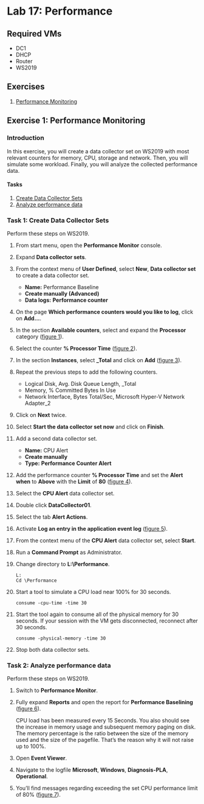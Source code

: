 # Lab 17: Performance

## Required VMs

* DC1
* DHCP
* Router
* WS2019

## Exercises

1. [Performance Monitoring](#exercise-1-performance-monitoring)

## Exercise 1: Performance Monitoring

### Introduction

In this exercise, you will create a data collector set on WS2019 with most relevant counters for memory, CPU, storage and network. Then, you will simulate some workload. Finally, you will analyze the collected performance data.

#### Tasks

1. [Create Data Collector Sets](#task-1-create-data-collector-sets)
1. [Analyze performance data](#task-2-analyze-performance-data)

### Task 1: Create Data Collector Sets

Perform these steps on WS2019.

1. From start menu, open the **Performance Monitor** console.
1. Expand **Data collector sets**.
1. From the context menu of **User Defined**, select **New**, **Data collector set** to create a data collector set.
   * **Name:** Performance Baseline
   * **Create manually (Advanced)**
   * **Data logs:** **Performance counter**
1. On the page **Which performance counters would you like to log**, click on **Add…**.
1. In the section **Available counters**, select and expand the **Processor** category ([figure 1]).
1. Select the counter **% Processor Time** ([figure 2]).
1. In the section **Instances**, select **_Total** and click on **Add** ([figure 3]).
1. Repeat the previous steps to add the following counters.
   * Logical Disk, Avg. Disk Queue Length, _Total
   * Memory, % Committed Bytes In Use
   * Network Interface, Bytes Total/Sec, Microsoft Hyper-V Network Adapter_2
1. Click on **Next** twice.
1. Select **Start the data collector set now** and click on **Finish**.
1. Add a second data collector set.
   * **Name:** CPU Alert
   * **Create manually**
   * **Type:** **Performance Counter Alert**
1. Add the performance counter **% Processor Time** and set the **Alert when** to **Above** with the **Limit** of **80** ([figure 4]).
1. Select the **CPU Alert** data collector set.
1. Double click **DataCollector01**.
1. Select the tab **Alert Actions**.
1. Activate **Log an entry in the application event log** ([figure 5]).
1. From the context menu of the **CPU Alert** data collector set, select **Start**.
1. Run a **Command Prompt** as Administrator.
1. Change directory to **L:\Performance**.

   ````shell
   L:
   Cd \Performance
   ````

1. Start a tool to simulate a CPU load near 100% for 30 seconds.

   ````shell
   consume -cpu-time -time 30
   ````

1. Start the tool again to consume all of the physical memory for 30 seconds. If your session with the VM gets disconnected, reconnect after 30 seconds.

   ````shell
   consume -physical-memory -time 30
   ````

1. Stop both data collector sets.

### Task 2: Analyze performance data

Perform these steps on WS2019.

1. Switch to **Performance Monitor**.
1. Fully expand **Reports** and open the report for **Performance Baselining** ([figure 6]).

   CPU load has been measured every 15 Seconds. You also should see the increase in memory usage and subsequent memory paging on disk. The memory percentage is the ratio between the size of the memory used and the size of the pagefile. That’s the reason why it will not raise up to 100%.

1. Open **Event Viewer**.
1. Navigate to the logfile **Microsoft**, **Windows**, **Diagnosis-PLA**, **Operational**.
1. You’ll find messages regarding exceeding the set CPU performance limit of 80% ([figure 7]).

[figure 1]: images/Lab17/figure01.png
[figure 2]: images/Lab17/figure02.png
[figure 3]: images/Lab17/figure03.png
[figure 4]: images/Lab17/figure04.png
[figure 5]: images/Lab17/figure05.png
[figure 6]: images/Lab17/figure06.png
[figure 7]: images/Lab17/figure07.png
